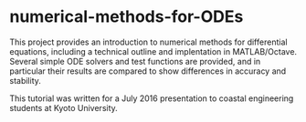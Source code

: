 # numerical-methods-for-ODEs
This project provides an introduction to numerical methods for differential equations, including a technical outline and implentation in MATLAB/Octave. Several simple ODE solvers and test functions are provided, and in particular their results are compared to show differences in accuracy and stability.

This tutorial was written for a July 2016 presentation to coastal engineering students at Kyoto University.
